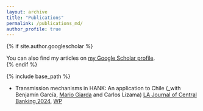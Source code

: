 ```yaml
---
layout: archive
title: "Publications"
permalink: /publications_md/
author_profile: true
---
```


{% if site.author.googlescholar %}
  <div class="wordwrap">You can also find my articles on <a href="{{site.author.googlescholar}}">my Google Scholar profile</a>.</div>
{% endif %}

{% include base_path %}

* Transmission mechanisms in HANK: An application to Chile (_with Benjamín García, [Mario Giarda]() and Carlos Lizama) 
[LA Journal of Central Banking,2024](https://www.sciencedirect.com/science/article/pii/S2666143824000073), [WP](https://www.bcentral.cl/en/content/-/details/working-papers-n-1013)
